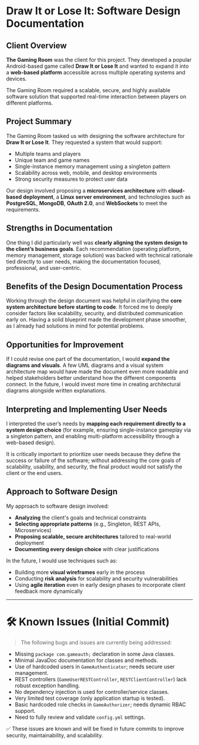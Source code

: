 # Draw It or Lose It: Software Design Documentation

## Client Overview
**The Gaming Room** was the client for this project. They developed a popular Android-based game called **Draw It or Lose It** and wanted to expand it into a **web-based platform** accessible across multiple operating systems and devices. 

The Gaming Room required a scalable, secure, and highly available software solution that supported real-time interaction between players on different platforms.

## Project Summary
The Gaming Room tasked us with designing the software architecture for **Draw It or Lose It**. They requested a system that would support:
- Multiple teams and players
- Unique team and game names
- Single-instance memory management using a singleton pattern
- Scalability across web, mobile, and desktop environments
- Strong security measures to protect user data

Our design involved proposing a **microservices architecture** with **cloud-based deployment**, a **Linux server environment**, and technologies such as **PostgreSQL**, **MongoDB**, **OAuth 2.0**, and **WebSockets** to meet the requirements.

## Strengths in Documentation
One thing I did particularly well was **clearly aligning the system design to the client’s business goals**. Each recommendation (operating platform, memory management, storage solution) was backed with technical rationale tied directly to user needs, making the documentation focused, professional, and user-centric.

## Benefits of the Design Documentation Process
Working through the design document was helpful in clarifying the **core system architecture before starting to code**. It forced me to deeply consider factors like scalability, security, and distributed communication early on. Having a solid blueprint made the development phase smoother, as I already had solutions in mind for potential problems.

## Opportunities for Improvement
If I could revise one part of the documentation, I would **expand the diagrams and visuals**. A few UML diagrams and a visual system architecture map would have made the document even more readable and helped stakeholders better understand how the different components connect. In the future, I would invest more time in creating architectural diagrams alongside written explanations.

## Interpreting and Implementing User Needs
I interpreted the user’s needs by **mapping each requirement directly to a system design choice** (for example, ensuring single-instance gameplay via a singleton pattern, and enabling multi-platform accessibility through a web-based design).

It is critically important to prioritize user needs because they define the success or failure of the software; without addressing the core goals of scalability, usability, and security, the final product would not satisfy the client or the end users.

## Approach to Software Design
My approach to software design involved:
- **Analyzing** the client's goals and technical constraints
- **Selecting appropriate patterns** (e.g., Singleton, REST APIs, Microservices)
- **Proposing scalable, secure architectures** tailored to real-world deployment
- **Documenting every design choice** with clear justifications

In the future, I would use techniques such as:
- Building more **visual wireframes** early in the process
- Conducting **risk analysis** for scalability and security vulnerabilities
- Using **agile iteration** even in early design phases to incorporate client feedback more dynamically

---

# 🛠️ Known Issues (Initial Commit)

> The following bugs and issues are currently being addressed:

- Missing `package com.gameauth;` declaration in some Java classes.
- Minimal JavaDoc documentation for classes and methods.
- Use of hardcoded users in `GameAuthenticator`; needs secure user management.
- REST controllers (`GameUserRESTController`, `RESTClientController`) lack robust exception handling.
- No dependency injection is used for controller/service classes.
- Very limited test coverage (only application startup is tested).
- Basic hardcoded role checks in `GameAuthorizer`; needs dynamic RBAC support.
- Need to fully review and validate `config.yml` settings.

✅ These issues are known and will be fixed in future commits to improve security, maintainability, and scalability.
